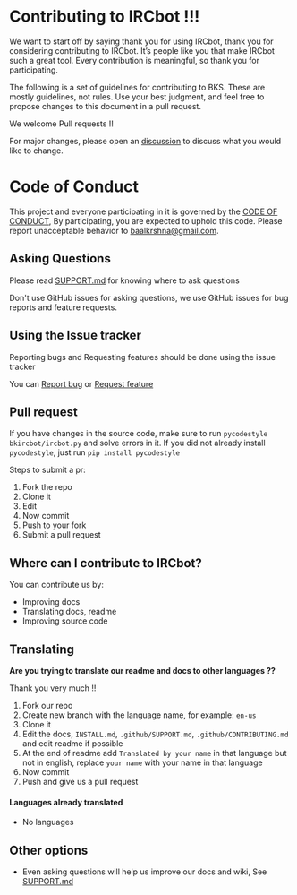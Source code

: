 # Contributing to IRCbot !!!

We want to start off by saying thank you for using IRCbot, thank you for considering contributing to IRCbot. It’s people like you that make IRCbot such a great tool. Every contribution is meaningful, so thank you for participating.

The following is a set of guidelines for contributing to BKS. These are mostly guidelines, not rules. Use your best judgment, and feel free to propose changes to this document in a pull request.

We welcome Pull requests !!

For major changes, please open an [discussion](https://github.com/PuneetGopinath/IRCbot/discussions) to discuss what you would like to change.

# Code of Conduct

This project and everyone participating in it is governed by the [CODE OF CONDUCT](CODE_OF_CONDUCT.md), By participating, you are expected to uphold this code. Please report unacceptable behavior to baalkrshna@gmail.com.

## Asking Questions

Please read [SUPPORT.md](SUPPORT.md) for knowing where to ask questions

Don't use GitHub issues for asking questions, we use GitHub issues for bug reports and feature requests.

## Using the Issue tracker

Reporting bugs and Requesting features should be done using the issue tracker

You can [Report bug](https://github.com/PuneetGopinath/IRCbot/issues/new?template=bug_report.md) or [Request feature](https://github.com/PuneetGopinath/IRCbot/issues/new?template=feature_request.md)

## Pull request

If you have changes in the source code, make sure to run `pycodestyle bkircbot/ircbot.py` and solve errors in it.
If you did not already install `pycodestyle`, just run `pip install pycodestyle`

Steps to submit a pr:

1. Fork the repo
2. Clone it
3. Edit
4. Now commit
5. Push to your fork
6. Submit a pull request

## Where can I contribute to IRCbot?

You can contribute us by:

 * Improving docs
 * Translating docs, readme
 * Improving source code

## Translating

**Are you trying to translate our readme and docs to other languages ??**

Thank you very much !!

1. Fork our repo
2. Create new branch with the language name, for example: `en-us`
3. Clone it
4. Edit the docs, `INSTALL.md`, `.github/SUPPORT.md`, `.github/CONTRIBUTING.md` and edit readme if possible
5. At the end of readme add `Translated by your name` in that language but not in english, replace `your name` with your name in that language
6. Now commit
7. Push and give us a pull request

#### Languages already translated

 * No languages

## Other options

 * Even asking questions will help us improve our docs and wiki, See [SUPPORT.md](SUPPORT.md)
